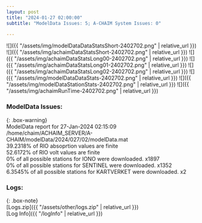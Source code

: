 ```yaml
---
layout: post
title: "2024-01-27 02:00:00"
subtitle: "ModelData Issues: 5; A-CHAIM System Issues: 0"

---
```


![]({{ "/assets/img/modelDataDataStatsShort-2402702.png" | relative_url }})
![]({{ "/assets/img/achaimDataStatsShort-2402702.png" | relative_url }})
![]({{ "/assets/img/achaimDataStatsLong00-2402702.png" | relative_url }})
![]({{ "/assets/img/achaimDataStatsLong01-2402702.png" | relative_url }})
![]({{ "/assets/img/achaimDataStatsLong02-2402702.png" | relative_url }})
![]({{ "/assets/img/modelDataDataStats-2402702.png" | relative_url }})
![]({{ "/assets/img/modelDataStationStats-2402702.png" | relative_url }})
![]({{ "/assets/img/achaimRunTime-2402702.png" | relative_url }})


### ModelData Issues:  
  
{: .box-warning}  
 ModelData report for 27-Jan-2024 02:15:09   
 /home/chaim/ACHAIM_SERVER/A-CHAIM/modelData/2024/027/02/modelData.mat   
 39.2318% of RIO absoprtion values are finite   
 52.6172% of RIO volt values are finite   
 0% of all possible stations for IONO were downloaded. x1897   
 0% of all possible stations for SENTINEL were downloaded. x1352   
 6.3545% of all possible stations for KARTVERKET were downloaded. x2   
  


### Logs:  
  
{: .box-note}  
[Logs.zip]({{ "/assets/other/logs.zip" | relative_url }})  
[Log Info]({{ "/logInfo" | relative_url }})  
